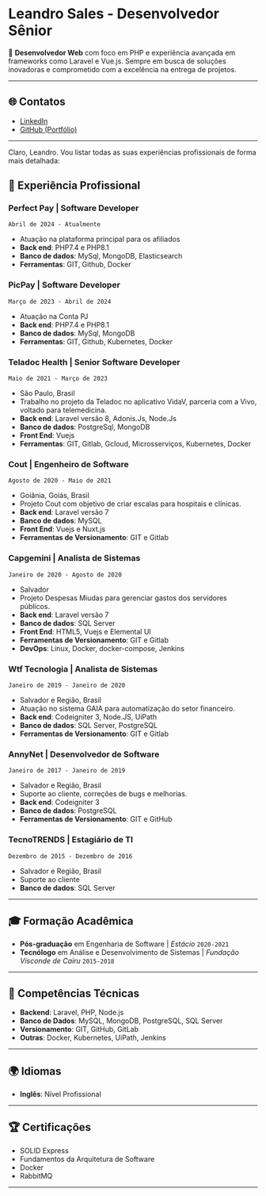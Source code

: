 # Leandro Sales - Desenvolvedor Sênior

🔹 **Desenvolvedor Web** com foco em PHP e experiência avançada em frameworks como Laravel e Vue.js. Sempre em busca de soluções inovadoras e comprometido com a excelência na entrega de projetos.

---

## 🌐 **Contatos**
- [LinkedIn](https://www.linkedin.com/in/leandro-s-sales/)
- [GitHub (Portfólio)](https://github.com/leandro-sales-ls)

---

Claro, Leandro. Vou listar todas as suas experiências profissionais de forma mais detalhada:

## 💼 **Experiência Profissional**

### **Perfect Pay** | Software Developer
`Abril de 2024 - Atualmente`
- Atuação na plataforma principal para os afiliados
- **Back end**: PHP7.4 e PHP8.1
- **Banco de dados**: MySql, MongoDB, Elasticsearch 
- **Ferramentas**: GIT, Github, Docker

### **PicPay** | Software Developer
`Março de 2023 - Abril de 2024`
- Atuação na Conta PJ
- **Back end**: PHP7.4 e PHP8.1
- **Banco de dados**: MySql, MongoDB
- **Ferramentas**: GIT, Github, Kubernetes, Docker

### **Teladoc Health** | Senior Software Developer
`Maio de 2021 - Março de 2023`
- São Paulo, Brasil
- Trabalho no projeto da Teladoc no aplicativo VidaV, parceria com a Vivo, voltado para telemedicina.
- **Back end**: Laravel versão 8, Adonis.Js, Node.Js
- **Banco de dados**: PostgreSql, MongoDB
- **Front End**: Vuejs
- **Ferramentas**: GIT, Gitlab, Gcloud, Microsserviços, Kubernetes, Docker

### **Cout** | Engenheiro de Software
`Agosto de 2020 - Maio de 2021`
- Goiânia, Goiás, Brasil
- Projeto Cout com objetivo de criar escalas para hospitais e clínicas.
- **Back end**: Laravel versão 7
- **Banco de dados**: MySQL
- **Front End**: Vuejs e Nuxt.js
- **Ferramentas de Versionamento**: GIT e Gitlab

### **Capgemini** | Analista de Sistemas
`Janeiro de 2020 - Agosto de 2020`
- Salvador
- Projeto Despesas Miudas para gerenciar gastos dos servidores públicos.
- **Back end**: Laravel versão 7
- **Banco de dados**: SQL Server
- **Front End**: HTML5, Vuejs e Elemental UI
- **Ferramentas de Versionamento**: GIT e Gitlab
- **DevOps**: Linux, Docker, docker-compose, Jenkins

### **Wtf Tecnologia** | Analista de Sistemas
`Janeiro de 2019 - Janeiro de 2020`
- Salvador e Região, Brasil
- Atuação no sistema GAIA para automatização do setor financeiro.
- **Back end**: Codeigniter 3, Node.JS, UiPath
- **Banco de dados**: SQL Server, PostgreSQL
- **Ferramentas de Versionamento**: GIT e Gitlab

### **AnnyNet** | Desenvolvedor de Software
`Janeiro de 2017 - Janeiro de 2019`
- Salvador e Região, Brasil
- Suporte ao cliente, correções de bugs e melhorias.
- **Back end**: Codeigniter 3
- **Banco de dados**: PostgreSQL
- **Ferramentas de Versionamento**: GIT e GitHub

### **TecnoTRENDS** | Estagiário de TI
`Dezembro de 2015 - Dezembro de 2016`
- Salvador e Região, Brasil
- Suporte ao cliente
- **Banco de dados**: SQL Server

---

## 🎓 **Formação Acadêmica**

- **Pós-graduação** em Engenharia de Software | *Estácio* `2020-2021`
- **Tecnólogo** em Análise e Desenvolvimento de Sistemas | *Fundação Visconde de Cairu* `2015-2018`

---

## 🔧 **Competências Técnicas**

- **Backend**: Laravel, PHP, Node.js
- **Banco de Dados**: MySQL, MongoDB, PostgreSQL, SQL Server
- **Versionamento**: GIT, GitHub, GitLab
- **Outras**: Docker, Kubernetes, UiPath, Jenkins

---

## 🌍 **Idiomas**
- **Inglês**: Nível Profissional

---

## 🏆 **Certificações**

- SOLID Express
- Fundamentos da Arquitetura de Software
- Docker
- RabbitMQ

---
